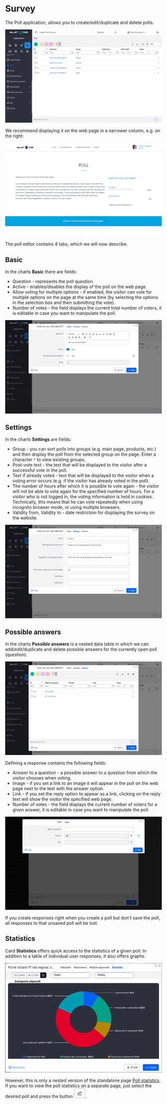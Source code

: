 # Survey

The Poll application, allows you to create/edit/duplicate and delete polls.

![](inquiry-dataTable.png)

We recommend displaying it on the web page in a narrower column, e.g. on the right:

![](inquiry-example.png)

The poll editor contains 4 tabs, which we will now describe.

## Basic

In the charts **Basic** there are fields:
- Question - represents the poll question.
- Active - enables/disables the display of the poll on the web page.
- Allow voting for multiple options - if enabled, the visitor can vote for multiple options on the page at the same time (by selecting the options in the selection box and then submitting the vote).
- Number of votes - the field displays the current total number of voters, it is editable in case you want to manipulate the poll.

![](inquiry-editor_basic.png)

## Settings

In the charts **Settings** are fields:
- Group - you can sort polls into groups (e.g. main page, products, etc.) and then display the poll from the selected group on the page. Enter a character `*` to view existing groups.
- Post-vote text - the text that will be displayed to the visitor after a successful vote in the poll.
- Text if already voted - text that will be displayed to the visitor when a voting error occurs (e.g. if the visitor has already voted in the poll).
- The number of hours after which it is possible to vote again - the visitor will not be able to vote again for the specified number of hours. For a visitor who is not logged in, the voting information is held in cookies. Technically, this means that he can vote repeatedly when using incognito browser mode, or using multiple browsers.
- Validity from, Validity to - date restriction for displaying the survey on the website.

![](inquiry-editor_advanced.png)

## Possible answers

In the charts **Possible answers** is a nested data table in which we can add/edit/duplicate and delete possible answers for the currently open poll (question).

![](inquiry-editor_answers.png)

Defining a response contains the following fields:
- Answer to a question - a possible answer to a question from which the visitor chooses when voting.
- Image - if you set a link to an image it will appear in the poll on the web page next to the text with the answer option.
- Link - if you set the reply option to appear as a link, clicking on the reply text will show the visitor the specified web page.
- Number of votes - the field displays the current number of voters for a given answer, it is editable in case you want to manipulate the poll.

![](inquiry-answers_editor.png)

If you create responses right when you create a poll but don't save the poll, all responses to that unsaved poll will be lost.

## Statistics

Card **Statistics** offers quick access to the statistics of a given poll. In addition to a table of individual user responses, it also offers graphs.

![](inquiry-editor_stat.png)

However, this is only a nested version of the standalone page [Poll statistics](./inquiry-stat.md). If you want to view the poll statistics on a separate page, just select the desired poll and press the button ![](inquiry-stat_button.png ":no-zoom").
